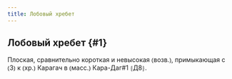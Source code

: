 ```yaml
---
title: Лобовый хребет
---
```

## Лобовый хребет {#1}

Плоская, сравнительно короткая и невысокая ⦅возв.⦆, примыкающая с ⦅З⦆ к ⦅хр.⦆ Карагач в ⦅масс.⦆ Кара-Даг#1 ⦃Д8⦄.
